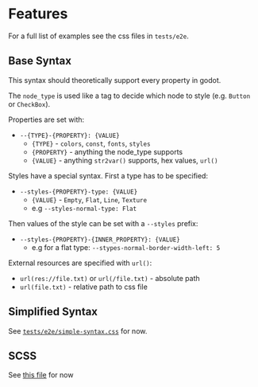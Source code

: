 # Features

For a full list of examples see the css files in `tests/e2e`.

## Base Syntax

This syntax should theoretically support every property in godot.

The `node_type` is used like a tag to decide which node to style (e.g. `Button` or `CheckBox`).

Properties are set with:

- `--{TYPE}-{PROPERTY}: {VALUE}`
  - `{TYPE}` - `colors`, `const`, `fonts`, `styles`
  - `{PROPERTY}` - anything the node_type supports
  - `{VALUE}` - anything `str2var()` supports, hex values, `url()`

Styles have a special syntax. First a type has to be specified:

- `--styles-{PROPERTY}-type: {VALUE}`
  - `{VALUE}` - `Empty`, `Flat`, `Line`, `Texture`
  - e.g `--styles-normal-type: Flat`

Then values of the style can be set with a `--styles` prefix:

- `--styles-{PROPERTY}-{INNER_PROPERTY}: {VALUE}`
  - e.g for a flat type: `--stypes-normal-border-width-left: 5`

External resources are specified with `url()`:

- `url(res://file.txt)` or `url(/file.txt)` - absolute path
- `url(file.txt)` - relative path to css file

## Simplified Syntax

See [`tests/e2e/simple-syntax.css`](./tests/e2e/simple-syntax.css) for now.

## SCSS

See [this file](https://github.com/kuma-gee/robo-soul/blob/master/theme/theme.scss) for now
